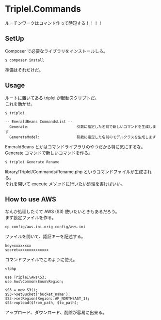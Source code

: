 TripleI.Commands
================

ルーチンワークはコマンド作って時短する！！！！


## SetUp
Composer で必要なライブラリをインストールしろ。

```
$ composer install
```

準備はそれだけだ。


## Usage
ルートに置いてある triplei が起動スクリプトだ。  
これを動かせ。

```
$ triplei

-- EmeraldBeans CommandsList --
  Generate:                      引数に指定した名前で新しいコマンドを生成します
  GenerateModel:                 引数に指定した名前のモデルクラスを生成します
```

EmeraldBeans とかはコマンドライブラリのやつだから特に気にするな。  
Generate コマンドで新しいコマンドを作る。

```
$ triplei Generate Rename
```

library/TripleI/Commands/Rename.php というコマンドファイルが生成される。  
それを開いて execute メソッドに行いたい処理を書けばいい。


## How to use AWS

なんか処理したくて AWS (S3) 使いたいときもあるだろう。  
まず設定ファイルを作る。

```
cp config/aws.ini.orig config/aws.ini
```

ファイルを開いて、認証キーを記述する。

```
key=xxxxxxxx
secret=xxxxxxxxxxxxx
```

コマンドファイルでこのように使え。

```
<?php

use TripleI\Aws\S3;
use Aws\Common\Enum\Region;

$S3 = new S3();
$S3->setBucket('bucket_name');
$S3->setRegion(Region::AP_NORTHEAST_1);
$S3->upload($from_path, $to_path);
```

アップロード、ダウンロード、削除が容易に出来る。  
